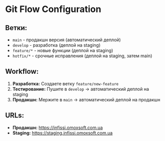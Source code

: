 # Git Flow Configuration

## Ветки:

- `main` - продакшн версия (автоматический деплой)
- `develop` - разработка (деплой на staging)
- `feature/*` - новые функции (деплой на staging)
- `hotfix/*` - срочные исправления (деплой на staging, затем main)

## Workflow:

1. **Разработка:** Создаете ветку `feature/new-feature`
2. **Тестирование:** Пушите в `develop` → автоматический деплой на staging
3. **Продакшн:** Мержите в `main` → автоматический деплой на продакшн

## URLs:

- **Продакшн:** https://infissi.omoxsoft.com.ua
- **Staging:** https://staging.infissi.omoxsoft.com.ua
